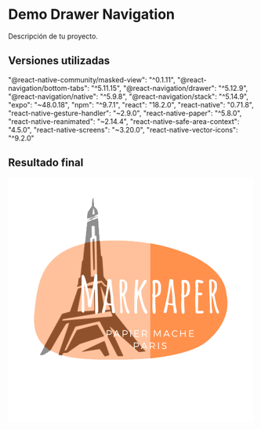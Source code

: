 # Demo Drawer Navigation

Descripción de tu proyecto.

## Versiones utilizadas

"@react-native-community/masked-view": "^0.1.11",
"@react-navigation/bottom-tabs": "^5.11.15",
"@react-navigation/drawer": "^5.12.9",
"@react-navigation/native": "^5.9.8",
"@react-navigation/stack": "^5.14.9",
"expo": "~48.0.18",
"npm": "^9.7.1",
"react": "18.2.0",
"react-native": "0.71.8",
"react-native-gesture-handler": "~2.9.0",
"react-native-paper": "^5.8.0",
"react-native-reanimated": "~2.14.4",
"react-native-safe-area-context": "4.5.0",
"react-native-screens": "~3.20.0",
"react-native-vector-icons": "^9.2.0"

## Resultado final

![Imagen del resultado final](assets/logo.png)
